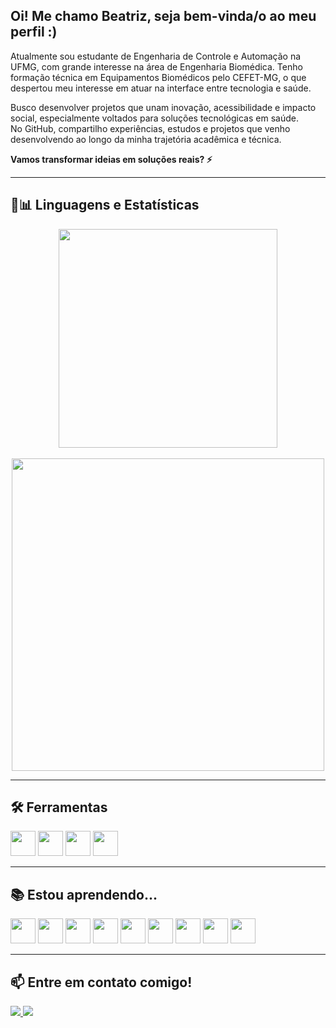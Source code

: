 ## Oi! Me chamo Beatriz, seja bem-vinda/o ao meu perfil :)

Atualmente sou estudante de Engenharia de Controle e Automação na UFMG, com grande interesse na área de Engenharia Biomédica. Tenho formação técnica em Equipamentos Biomédicos pelo CEFET-MG, o que despertou meu interesse em atuar na interface entre tecnologia e saúde.

Busco desenvolver projetos que unam inovação, acessibilidade e impacto social, especialmente voltados para soluções tecnológicas em saúde.  
No GitHub, compartilho experiências, estudos e projetos que venho desenvolvendo ao longo da minha trajetória acadêmica e técnica.

**Vamos transformar ideias em soluções reais? ⚡**

---

## 🚀📊 Linguagens e Estatísticas

<div align="center">
  <img src="https://github-readme-stats.vercel.app/api/top-langs/?username=becardo&layout=donut&theme=dracula&cache_seconds=60" width="350"/>
  <br><br>
  <img src="https://github-readme-stats.vercel.app/api?username=becardo&show_icons=true&theme=dracula&include_all_commits=true&count_private=true&cache_seconds=60" width="500"/>
</div>

---

## 🛠️ Ferramentas

<div>
  <img src="https://cdn.jsdelivr.net/gh/devicons/devicon/icons/git/git-original.svg" width="40" height="40"/>
  <img src="https://cdn.jsdelivr.net/gh/devicons/devicon/icons/vscode/vscode-original.svg" width="40" height="40"/>
  <img src="https://cdn.jsdelivr.net/gh/devicons/devicon/icons/github/github-original.svg" width="40" height="40"/>
  <img src="https://cdn.jsdelivr.net/gh/devicons/devicon/icons/sqlite/sqlite-original.svg" width="40" height="40"/>
</div>

---

## 📚 Estou aprendendo...

<div>
  <img src="https://cdn.jsdelivr.net/gh/devicons/devicon/icons/c/c-original.svg" width="40" height="40"/>
  <img src="https://cdn.jsdelivr.net/gh/devicons/devicon/icons/cplusplus/cplusplus-original.svg" width="40" height="40"/>
  <img src="https://cdn.jsdelivr.net/gh/devicons/devicon/icons/python/python-original.svg" width="40" height="40"/>
  <img src="https://cdn.jsdelivr.net/gh/devicons/devicon/icons/html5/html5-original.svg" width="40" height="40"/>
  <img src="https://cdn.jsdelivr.net/gh/devicons/devicon/icons/css3/css3-original.svg" width="40" height="40"/>
  <img src="https://cdn.jsdelivr.net/gh/devicons/devicon/icons/javascript/javascript-original.svg" width="40" height="40"/>
  <img src="https://cdn.jsdelivr.net/gh/devicons/devicon/icons/java/java-original.svg" width="40" height="40"/>
  <img src="https://cdn.jsdelivr.net/gh/devicons/devicon/icons/microsoftsqlserver/microsoftsqlserver-plain.svg" width="40" height="40"/>
  <img src="https://cdn.jsdelivr.net/gh/devicons/devicon/icons/linux/linux-original.svg" width="40" height="40"/>
</div>

---

## 📫 Entre em contato comigo! 

<div>
  <a href="mailto:ana.beatrizsc.0702@gmail.com">
    <img src="https://img.shields.io/badge/Gmail-D14836?style=for-the-badge&logo=gmail&logoColor=white">
  </a>
  <a href="https://www.linkedin.com/in/ana-beatriz-s-75b391207" target="_blank">
    <img src="https://img.shields.io/badge/-LinkedIn-%230077B5?style=for-the-badge&logo=linkedin&logoColor=white">
  </a>
</div>
